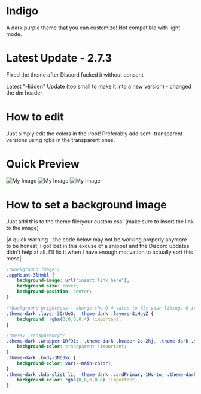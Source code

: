 # Indigo
A dark purple theme that you can customize! Not compatible with light mode.

# Latest Update - 2.7.3
Fixed the theme after Discord fucked it without consent

Latest "Hidden" Update (too small to make it into a new version) - changed the dm header

# How to edit

Just simply edit the colors in the :root! Preferably add semi-transparent versions using rgba in the transparent ones.
 
# Quick Preview
![My Image](https://cdn.discordapp.com/attachments/477916496673112066/603709142099558402/Discord_20e0KPh2Wj.png)
![My Image](https://cdn.discordapp.com/attachments/477916496673112066/570576880533766154/Discord_4vqTwfviNJ.png)
![My Image](https://cdn.discordapp.com/attachments/477916496673112066/570576878457585664/Discord_lio080YMP6.png)

# How to set a background image
Just add this to the theme file/your custom css! (make sure to insert the link to the image)

|A quick warning - the code below may not be working properly anymore - to be honest, I got lost in this excuse of a snippet and the Discord updates didn't help at all. I'll fix it when I have enough motivation to actually sort this mess|
```css
/*Background image*/
.appMount-3lHmkl {
    background-image: url("insert link here");
    background-size: cover;
    background-position: center;
}

/*Background brightness - change the 0.4 value to fit your liking. 0 is the brightest and 1 is solid black*/
.theme-dark .layer-3QrUeG, .theme-dark .layers-3iHuyZ {
    background: rgba(0,0,0,0.4) !important;
}

/*Messy Transparency*/
.theme-dark .wrapper-1Rf91z, .theme-dark .header-2o-2hj, .theme-dark .scrollerWrap-2lJEkd, .theme-dark .container-2Thooq, .theme-dark .headerBar-UHpsPw, .theme-dark .messagesWrapper-3lZDfY, .theme-dark .chat-3bRxxu form, .theme-dark .searchBar-6Kv8R2, .theme-dark .members-1998pB, .theme-dark #friends .friends-table .friends-table-header, .channels-Ie2l6A, .theme-dark .chat-3bRxxu, .container-PNkimc, .flex-spacer, .theme-dark .container-2lgZY8, .theme-dark .content-yTz4x3, .theme-dark #friends, .theme-dark .ui-standard-sidebar-view .sidebar-region, .scrollerWrap-2lJEkd, .theme-dark .ui-standard-sidebar-view, .theme-dark .modal-3HD5ck, .theme-dark .ui-standard-sidebar-view .content-region, .theme-dark .standardSidebarView-3F1I7i, .theme-dark .contentRegion-3nDuYy, .theme-dark .sidebarRegion-VFTUkN, .theme-dark .typing-2GQL18, .theme-dark .gameLibrary-TTDw4Y, .theme-dark .header-39GIC8, .theme-dark .activityFeed-28jde9, .theme-dark .applicationStore-1pNvnv, .autocompleteRowVertical-q1K4ky, .themedPopout-25DgLi .header-SsaQ8X, .theme-dark .footer-1kmXd4, .theme-dark .messageGroupWrapper-o-Zw7G, .messageGroupWrapperOffsetCorrection-phOU-k, .theme-dark .item-1GzJrl, .theme-dark .container-3ayLPN, .theme-dark .search-results-wrap .search-result.expanded .search-result-message.hit, .theme-dark .search-results-wrap .search-result .hit, .theme-dark .queryContainer-RKFJW-, .theme-dark .search-results-wrap .search-header, .header-1R_AjF, .theme-dark .footer-2yfCgX, .theme-dark .container-3cGP6G, .create-guild-container.deprecated, .create-guild-container.deprecated .action, .theme-dark .card-FDVird:hover, .theme-dark .markup-2BOw-j pre, .theme-dark .container-3gCOGc, .theme-dark .friendsTable-133bsv .friendsTableHeader-32yE7d, .theme-dark .friendsTable-133bsv .friendTableAddWrapper-nHHZtK .friendTableAddHeader-m9bzFr, .theme-dark .friendsTable-133bsv .friendTableAddWrapper-nHHZtK .friendTableSuggestionsHeader-2zSnpD, .resultsWrapper-hoiXCY, .theme-dark .searchResultsWrap-2DKFzt {
    background-color: transparent !important;
}
.theme-dark .body-3ND3kc {
    background-color: var(--main-color);
}	
.theme-dark .bda-slist li, .theme-dark .cardPrimary-1Hv-to, .theme-dark .cardPrimaryEditable-3KtE4g, .theme-dark .cardPrimaryEditable-3KtE4g[style*="border-color: rgb(114, 137, 218); background-color: rgb(114, 137, 218);"], .theme-dark .autocomplete-1vrmpx, .theme-dark .messagesPopoutWrap-1MQ1bW, .theme-dark .popout-3sVMXz, .theme-dark .menu-Sp6bN1, .resultsGroup-r_nuzN, .theme-dark .search-results-wrap, .theme-dark.contextMenu-HLZMGh, .create-guild-container.deprecated .form.deprecated .form-inner, .theme-dark .card-FDVird:before, .theme-dark .button-mM-y8i, .uploadModal-2ifh8j, .theme-dark .wrapperAudio-1jDe0Q, .theme-dark .markup-2BOw-j code, .tooltip-1OS-Ti.black-2bmmnj, .theme-dark .searchHeader-1l-wpR, .theme-dark .searchResult-3pzFAB .hit-NLlWXA, .theme-dark .searchResult-3pzFAB.expanded-v2Szsz .searchResultMessage-2VxO12 {
    background-color: rgba(0,0,0,0.6) !important;
}
```
